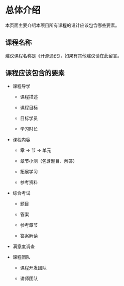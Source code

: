 # 总体介绍

本页面主要介绍本项目所有课程的设计应该包含哪些要素。

## 课程名称

建议课程名称是《开源通识》，如果有其他建议请在此留言。

## 课程应该包含的要素

- 课程导学

    - 课程描述

    - 课程目标

    - 目标学员

    - 学习时长

- 课程内容

    - 章 -> 节 -> 单元

    - 章节小测（包含题目、解答）

    - 拓展学习

    - 参考资料

- 综合考试

    - 题目

    - 答案

    - 参考章节

    - 答案解读

- 满意度调查

- 课程团队

    - 课程开发团队

    - 讲师团队
